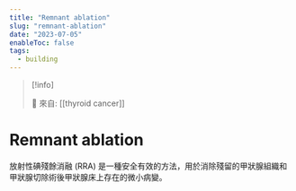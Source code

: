 ```yaml
---
title: "Remnant ablation"
slug: "remnant-ablation"
date: "2023-07-05"
enableToc: false
tags:
  - building
---
```


> [!info]
>
> 🌱 來自: [[thyroid cancer]]

# Remnant ablation

放射性碘殘餘消融 (RRA) 是一種安全有效的方法，用於消除殘留的甲狀腺組織和甲狀腺切除術後甲狀腺床上存在的微小病變。
